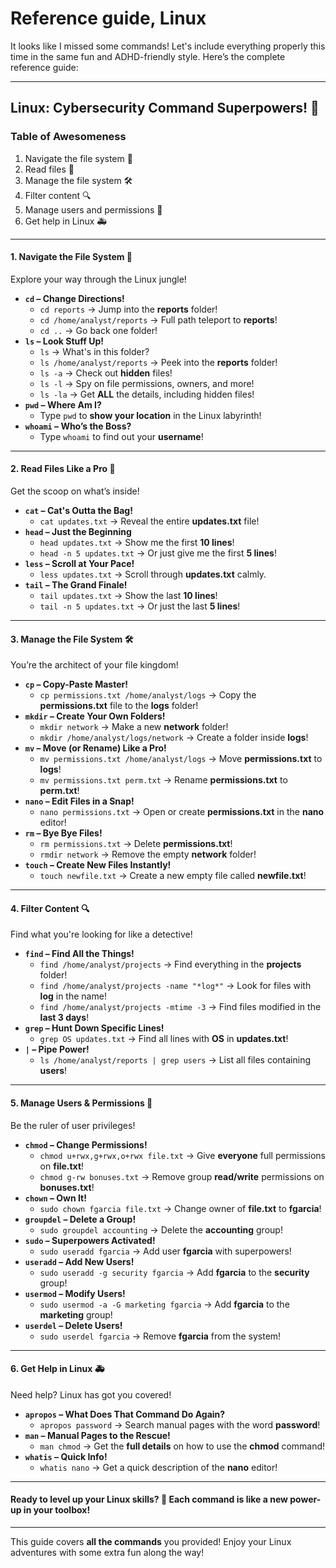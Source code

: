 # Reference guide, Linux

It looks like I missed some commands! Let's include everything properly this time in the same fun and ADHD-friendly style. Here’s the complete reference guide:

***

## **Linux: Cybersecurity Command Superpowers! 🌟**

### **Table of Awesomeness**

1. Navigate the file system 🧭
2. Read files 📜
3. Manage the file system 🛠️
4. Filter content 🔍
5. Manage users and permissions 👤
6. Get help in Linux 🚑

***

#### **1. Navigate the File System 🧭**

Explore your way through the Linux jungle!

* **`cd` – Change Directions!**
  * `cd reports` -> Jump into the **reports** folder!
  * `cd /home/analyst/reports` -> Full path teleport to **reports**!
  * `cd ..` -> Go back one folder!
* **`ls` – Look Stuff Up!**
  * `ls` -> What's in this folder?
  * `ls /home/analyst/reports` -> Peek into the **reports** folder!
  * `ls -a` -> Check out **hidden** files!
  * `ls -l` -> Spy on file permissions, owners, and more!
  * `ls -la` -> Get **ALL** the details, including hidden files!
* **`pwd` – Where Am I?**
  * Type `pwd` to **show your location** in the Linux labyrinth!
* **`whoami` – Who’s the Boss?**
  * Type `whoami` to find out your **username**!

***

#### **2. Read Files Like a Pro 📜**

Get the scoop on what’s inside!

* **`cat` – Cat's Outta the Bag!**
  * `cat updates.txt` -> Reveal the entire **updates.txt** file!
* **`head` – Just the Beginning**
  * `head updates.txt` -> Show me the first **10 lines**!
  * `head -n 5 updates.txt` -> Or just give me the first **5 lines**!
* **`less` – Scroll at Your Pace!**
  * `less updates.txt` -> Scroll through **updates.txt** calmly.
* **`tail` – The Grand Finale!**
  * `tail updates.txt` -> Show the last **10 lines**!
  * `tail -n 5 updates.txt` -> Or just the last **5 lines**!

***

#### **3. Manage the File System 🛠️**

You’re the architect of your file kingdom!

* **`cp` – Copy-Paste Master!**
  * `cp permissions.txt /home/analyst/logs` -> Copy the **permissions.txt** file to the **logs** folder!
* **`mkdir` – Create Your Own Folders!**
  * `mkdir network` -> Make a new **network** folder!
  * `mkdir /home/analyst/logs/network` -> Create a folder inside **logs**!
* **`mv` – Move (or Rename) Like a Pro!**
  * `mv permissions.txt /home/analyst/logs` -> Move **permissions.txt** to **logs**!
  * `mv permissions.txt perm.txt` -> Rename **permissions.txt** to **perm.txt**!
* **`nano` – Edit Files in a Snap!**
  * `nano permissions.txt` -> Open or create **permissions.txt** in the **nano** editor!
* **`rm` – Bye Bye Files!**
  * `rm permissions.txt` -> Delete **permissions.txt**!
  * `rmdir network` -> Remove the empty **network** folder!
* **`touch` – Create New Files Instantly!**
  * `touch newfile.txt` -> Create a new empty file called **newfile.txt**!

***

#### **4. Filter Content 🔍**

Find what you're looking for like a detective!

* **`find` – Find All the Things!**
  * `find /home/analyst/projects` -> Find everything in the **projects** folder!
  * `find /home/analyst/projects -name "*log*"` -> Look for files with **log** in the name!
  * `find /home/analyst/projects -mtime -3` -> Find files modified in the **last 3 days**!
* **`grep` – Hunt Down Specific Lines!**
  * `grep OS updates.txt` -> Find all lines with **OS** in **updates.txt**!
* **`|` – Pipe Power!**
  * `ls /home/analyst/reports | grep users` -> List all files containing **users**!

***

#### **5. Manage Users & Permissions 👤**

Be the ruler of user privileges!

* **`chmod` – Change Permissions!**
  * `chmod u+rwx,g+rwx,o+rwx file.txt` -> Give **everyone** full permissions on **file.txt**!
  * `chmod g-rw bonuses.txt` -> Remove group **read/write** permissions on **bonuses.txt**!
* **`chown` – Own It!**
  * `sudo chown fgarcia file.txt` -> Change owner of **file.txt** to **fgarcia**!
* **`groupdel` – Delete a Group!**
  * `sudo groupdel accounting` -> Delete the **accounting** group!
* **`sudo` – Superpowers Activated!**
  * `sudo useradd fgarcia` -> Add user **fgarcia** with superpowers!
* **`useradd` – Add New Users!**
  * `sudo useradd -g security fgarcia` -> Add **fgarcia** to the **security** group!
* **`usermod` – Modify Users!**
  * `sudo usermod -a -G marketing fgarcia` -> Add **fgarcia** to the **marketing** group!
* **`userdel` – Delete Users!**
  * `sudo userdel fgarcia` -> Remove **fgarcia** from the system!

***

#### **6. Get Help in Linux 🚑**

Need help? Linux has got you covered!

* **`apropos` – What Does That Command Do Again?**
  * `apropos password` -> Search manual pages with the word **password**!
* **`man` – Manual Pages to the Rescue!**
  * `man chmod` -> Get the **full details** on how to use the **chmod** command!
* **`whatis` – Quick Info!**
  * `whatis nano` -> Get a quick description of the **nano** editor!

***

#### **Ready to level up your Linux skills? 🚀 Each command is like a new power-up in your toolbox!**

***

This guide covers **all the commands** you provided! Enjoy your Linux adventures with some extra fun along the way!
